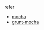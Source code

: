 refer

* [mocha](http://visionmedia.github.io/mocha/)
* [grunt-mocha](https://github.com/kmiyashiro/grunt-mocha)
